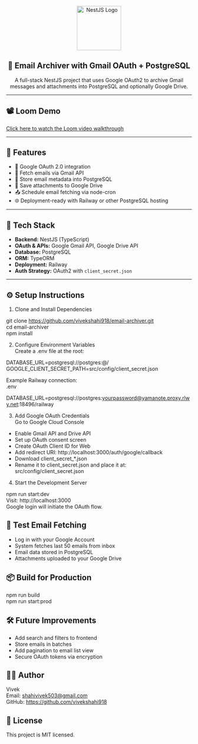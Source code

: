 <p align="center">
  <a href="https://nestjs.com/" target="blank">
    <img src="https://nestjs.com/img/logo-small.svg" width="120" alt="NestJS Logo" />
  </a>
</p>

<h2 align="center">📧 Email Archiver with Gmail OAuth + PostgreSQL</h2>

<p align="center">
  A full-stack NestJS project that uses Google OAuth2 to archive Gmail messages and attachments into PostgreSQL and optionally Google Drive.
</p>

---

## 📽️ Loom Demo

[Click here to watch the Loom video walkthrough](https://www.loom.com/share/2d2c153ece7c45fba3b399785d749071?sid=42f052cd-cfd6-4cb7-b3ce-4b2d53fe8989)

---

## 📌 Features

- 🔐 Google OAuth 2.0 integration
- 📩 Fetch emails via Gmail API
- 💾 Store email metadata into PostgreSQL
- 📎 Save attachments to Google Drive
- 📤 Schedule email fetching via node-cron
- 🌐 Deployment-ready with Railway or other PostgreSQL hosting

---

## 🚀 Tech Stack

- **Backend:** NestJS (TypeScript)
- **OAuth & APIs:** Google Gmail API, Google Drive API
- **Database:** PostgreSQL
- **ORM:** TypeORM
- **Deployment:** Railway
- **Auth Strategy:** OAuth2 with `client_secret.json`

---


## ⚙️ Setup Instructions

1. Clone and Install Dependencies

git clone https://github.com/vivekshahi918/email-archiver.git  
cd email-archiver  
npm install

2. Configure Environment Variables  
Create a .env file at the root:

DATABASE_URL=postgresql://postgres:@/  
GOOGLE_CLIENT_SECRET_PATH=src/config/client_secret.json  

Example Railway connection:  
.env

DATABASE_URL=postgresql://postgres:yourpassword@yamanote.proxy.rlwy.net:18496/railway

3. Add Google OAuth Credentials  
Go to Google Cloud Console

- Enable Gmail API and Drive API  
- Set up OAuth consent screen  
- Create OAuth Client ID for Web  
- Add redirect URI: http://localhost:3000/auth/google/callback  
- Download client_secret_*.json  
- Rename it to client_secret.json and place it at:  
  src/config/client_secret.json

4. Start the Development Server

npm run start:dev  
Visit: http://localhost:3000  
Google login will initiate the OAuth flow.

## 🧪 Test Email Fetching

- Log in with your Google Account  
- System fetches last 50 emails from inbox  
- Email data stored in PostgreSQL  
- Attachments uploaded to your Google Drive

## 📦 Build for Production

npm run build  
npm run start:prod

## 🛠️ Future Improvements

- Add search and filters to frontend  
- Store emails in batches  
- Add pagination to email list view  
- Secure OAuth tokens via encryption

## 👨‍💻 Author

Vivek  
Email: shahivivek503@gmail.com  
GitHub: https://github.com/vivekshahi918

## 📝 License

This project is MIT licensed.


